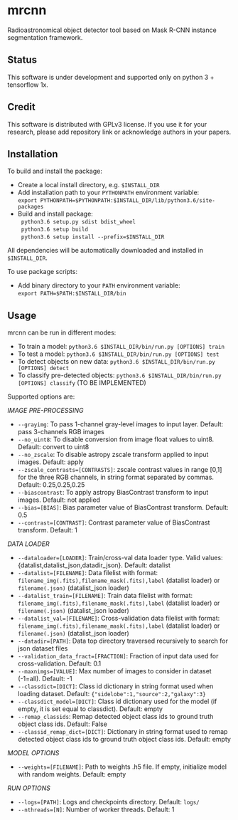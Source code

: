 # mrcnn
Radioastronomical object detector tool based on Mask R-CNN instance segmentation framework.

## **Status**
This software is under development and supported only on python 3 + tensorflow 1x. 

## **Credit**
This software is distributed with GPLv3 license. If you use it for your research, please add repository link or acknowledge authors in your papers.   

## **Installation**  

To build and install the package:    

* Create a local install directory, e.g. ```$INSTALL_DIR```
* Add installation path to your ```PYTHONPATH``` environment variable:   
  ``` export PYTHONPATH=$PYTHONPATH:$INSTALL_DIR/lib/python3.6/site-packages ```
* Build and install package:   
  ``` python3.6 setup.py sdist bdist_wheel```    
  ``` python3.6 setup build```   
  ``` python3.6 setup install --prefix=$INSTALL_DIR```   

All dependencies will be automatically downloaded and installed in ```$INSTALL_DIR```.   
     
To use package scripts:

* Add binary directory to your ```PATH``` environment variable:   
  ``` export PATH=$PATH:$INSTALL_DIR/bin ```    

## **Usage**  

mrcnn can be run in different modes:   

* To train a model: ```python3.6 $INSTALL_DIR/bin/run.py [OPTIONS] train```      
* To test a model: ```python3.6 $INSTALL_DIR/bin/run.py [OPTIONS] test```    
* To detect objects on new data: ```python3.6 $INSTALL_DIR/bin/run.py [OPTIONS] detect```    
* To classify pre-detected objects: ```python3.6 $INSTALL_DIR/bin/run.py [OPTIONS] classify```  (TO BE IMPLEMENTED)    

Supported options are:  

*IMAGE PRE-PROCESSING*     
* `--grayimg`: To pass 1-channel gray-level images to input layer. Default: pass 3-channels RGB images    
* `--no_uint8`: To disable conversion from image float values to uint8. Default: convert to uint8       
* `--no_zscale`: To disable astropy zscale transform applied to input images. Default: apply   
* `--zscale_contrasts=[CONTRASTS]`: zscale contrast values in range [0,1] for the three RGB channels, in string format separated by commas. Default: 0.25,0.25,0.25    
* `--biascontrast`: To apply astropy BiasContrast transform to input images. Default: not applied    
* `--bias=[BIAS]`: Bias parameter value of BiasContrast transform. Default: 0.5   
* `--contrast=[CONTRAST]`: Contrast parameter value of BiasContrast transform. Default: 1   

*DATA LOADER*    

* `--dataloader=[LOADER]`: Train/cross-val data loader type. Valid values: {datalist,datalist_json,datadir_json}. Default: datalist    
* `--datalist=[FILENAME]`: Data filelist with format: `filename_img(.fits),filename_mask(.fits),label` (datalist loader) or `filename(.json)` (datalist_json loader)    
* `--datalist_train=[FILENAME]`: Train data filelist with format: `filename_img(.fits),filename_mask(.fits),label` (datalist loader) or `filename(.json)` (datalist_json loader)    
* `--datalist_val=[FILENAME]`: Cross-validation data filelist with format: `filename_img(.fits),filename_mask(.fits),label` (datalist loader) or `filename(.json)` (datalist_json loader)   
* `--datadir=[PATH]`: Data top directory traversed recursively to search for json dataset files  
* `--validation_data_fract=[FRACTION]`: Fraction of input data used for cross-validation. Default: 0.1    
* `--maxnimgs=[VALUE]`: Max number of images to consider in dataset (-1=all). Default: -1    
* `--classdict=[DICT]`: Class id dictionary in string format used when loading dataset. Default: `{"sidelobe":1,"source":2,"galaxy":3}`   
* `--classdict_model=[DICT]`: Class id dictionary used for the model (if empty, it is set equal to classdict). Default: empty    
* `--remap_classids`: Remap detected object class ids to ground truth object class ids. Default: False   
* `--classid_remap_dict=[DICT]`: Dictionary in string format used to remap detected object class ids to ground truth object class ids. Default: empty   

*MODEL OPTIONS*   

* `--weights=[FILENAME]`: Path to weights .h5 file. If empty, initialize model with random weights. Default: empty    

*RUN OPTIONS*  

* `--logs=[PATH]`: Logs and checkpoints directory. Default: `logs/`   
* `--nthreads=[N]`: Number of worker threads. Default: 1    





